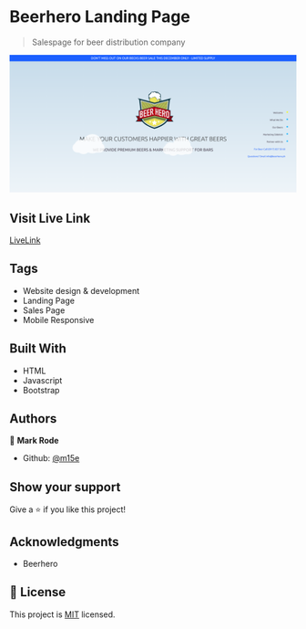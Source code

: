 # Beerhero Landing Page

> Salespage for beer distribution company

![screenshot](./screenshot.png)

## Visit Live Link

[LiveLink](https://raw.githack.com/m15e/beerhero-website/master/index.html)

## Tags

- Website design & development
- Landing Page
- Sales Page
- Mobile Responsive

## Built With

- HTML
- Javascript
- Bootstrap


## Authors

👤 **Mark Rode**

- Github: [@m15e](https://github.com/m15e)


## Show your support

Give a ⭐️ if you like this project!

## Acknowledgments

- Beerhero

## 📝 License

This project is [MIT](lic.url) licensed.